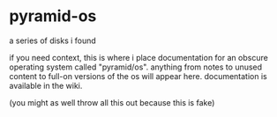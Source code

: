 # pyramid-os
a series of disks i found

if you need context, this is where i place documentation for an obscure operating system called "pyramid/os".
anything from notes to unused content to full-on versions of the os will appear here.
documentation is available in the wiki.

(you might as well throw all this out because this is fake)
